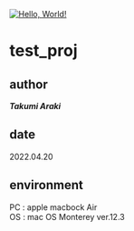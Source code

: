 [![Hello, World!](https://github.com/ta9-shsf/test_proj/actions/workflows/hello.yml/badge.svg)](https://github.com/ta9-shsf/test_proj/actions/workflows/hello.yml)

# test_proj
## author
___Takumi Araki___

## date
2022.04.20

## environment
PC : apple macbock Air  
OS : mac OS Monterey ver.12.3
